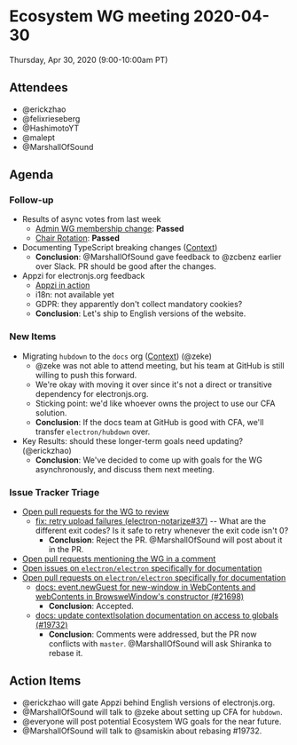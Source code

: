 # Ecosystem WG meeting 2020-04-30

Thursday, Apr 30, 2020 (9:00-10:00am PT)

## Attendees
- @erickzhao
- @felixrieseberg
- @HashimotoYT
- @malept
- @MarshallOfSound 

## Agenda

### Follow-up
* Results of async votes from last week
    * [Admin WG membership change](https://github.com/electron/governance/pull/262): **Passed**
    * [Chair Rotation](https://github.com/electron/governance/pull/276): **Passed**
* Documenting TypeScript breaking changes ([Context](https://github.com/electron/electron/pull/23054#discussion_r406394398))
    * **Conclusion**: @MarshallOfSound gave feedback to @zcbenz earlier over Slack. PR should be good after the changes.
* Appzi for electronjs.org feedback
    * [Appzi in action](https://github.com/electron/electronjs.org/pull/3852)
    * i18n: not available yet
    * GDPR: they apparently don't collect mandatory cookies?
    * **Conclusion**: Let's ship to English versions of the website.

### New Items
* Migrating `hubdown` to the `docs` org ([Context](https://github.com/electron/governance/issues/164)) (@zeke)
    * @zeke was not able to attend meeting, but his team at GitHub is still willing to push this forward.
    * We're okay with moving it over since it's not a direct or transitive dependency for electronjs.org.
    * Sticking point: we'd like whoever owns the project to use our CFA solution.
    * **Conclusion**: If the docs team at GitHub is good with CFA, we'll transfer `electron/hubdown` over.
* Key Results: should these longer-term goals need updating? (@erickzhao)
    * **Conclusion**: We've decided to come up with goals for the WG asynchronously, and discuss them next meeting.
<!--   * Increase adoption of Electron-provided tooling (@ckerr)
  * Increase views on /docs (@felix) -->
  
### Issue Tracker Triage
* [Open pull requests for the WG to review](https://github.com/pulls?q=is%3Apr+team-review-requested%3Aelectron%2Fwg-ecosystem+archived%3Afalse+is%3Aopen+)
    * [fix: retry upload failures (electron-notarize#37)](https://github.com/electron/electron-notarize/pull/37) -- What are the different exit codes? Is it safe to retry whenever the exit code isn't 0?
        * **Conclusion**: Reject the PR. @MarshallOfSound will post about it in the PR.
* [Open pull requests mentioning the WG in a comment](https://github.com/pulls?q=is%3Apr+team%3Aelectron%2Fwg-ecosystem+archived%3Afalse+is%3Aopen)
* [Open issues on `electron/electron` specifically for documentation](https://github.com/electron/electron/issues?utf8=%E2%9C%93&q=is%3Aissue+is%3Aopen+label%3A%22documentation+%3Anotebook%3A%22+)
* [Open pull requests on `electron/electron` specifically for documentation](https://github.com/electron/electron/pulls?utf8=%E2%9C%93&q=is%3Apr+is%3Aopen+%22docs%22+in%3Atitle)
    * [docs: event.newGuest for new-window in WebContents and webContents in BrowsweWindow's constructor (#21698)](https://github.com/electron/electron/pull/21698)
        * **Conclusion**: Accepted.
    * [docs: update contextIsolation documentation on access to globals (#19732)](https://github.com/electron/electron/pull/19732)
        * **Conclusion**: Comments were addressed, but the PR now conflicts with `master`. @MarshallOfSound will ask Shiranka to rebase it.

## Action Items
* @erickzhao will gate Appzi behind English versions of electronjs.org.
* @MarshallOfSound will talk to @zeke about setting up CFA for `hubdown`.
* @everyone will post potential Ecosystem WG goals for the near future.
* @MarshallOfSound will talk to @samiskin about rebasing #19732.
